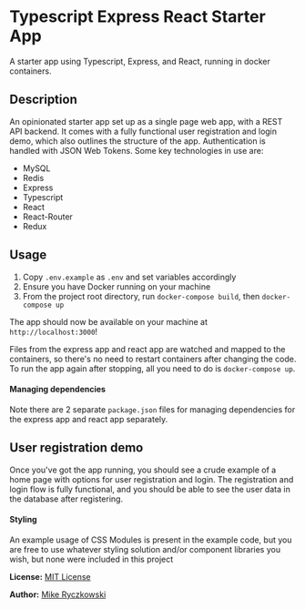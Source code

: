 # Typescript Express React Starter App

A starter app using Typescript, Express, and React, running in docker containers.

## Description

An opinionated starter app set up as a single page web app, with a REST API backend. It comes with a fully functional user registration and login demo, which also outlines the structure of the app. Authentication is handled with
JSON Web Tokens. Some key technologies in use are:

- MySQL
- Redis
- Express
- Typescript
- React
- React-Router
- Redux

## Usage

1. Copy `.env.example` as `.env` and set variables accordingly
2. Ensure you have Docker running on your machine
3. From the project root directory, run `docker-compose build`, then `docker-compose up`

The app should now be available on your machine at `http://localhost:3000`!

Files from the express app and react app are watched and mapped to the containers, so there's no need to restart containers after changing the code. To run the app again after stopping, all you need to do is `docker-compose up`.

#### Managing dependencies ####

Note there are 2 separate `package.json` files for managing dependencies for the express app and react app separately.

## User registration demo

Once you've got the app running, you should see a crude example of a home page with options for user
registration and login. The registration and login flow is fully functional, and you should be able to see
the user data in the database after registering. 

#### Styling ####

An example usage of CSS Modules is present in the example code, but you are free to use whatever styling solution
and/or component libraries you wish, but none were included in this project

**License:** [MIT License](https://opensource.org/licenses/mit-license.php)

**Author:** [Mike Ryczkowski](https://github.com/mryczkowski)